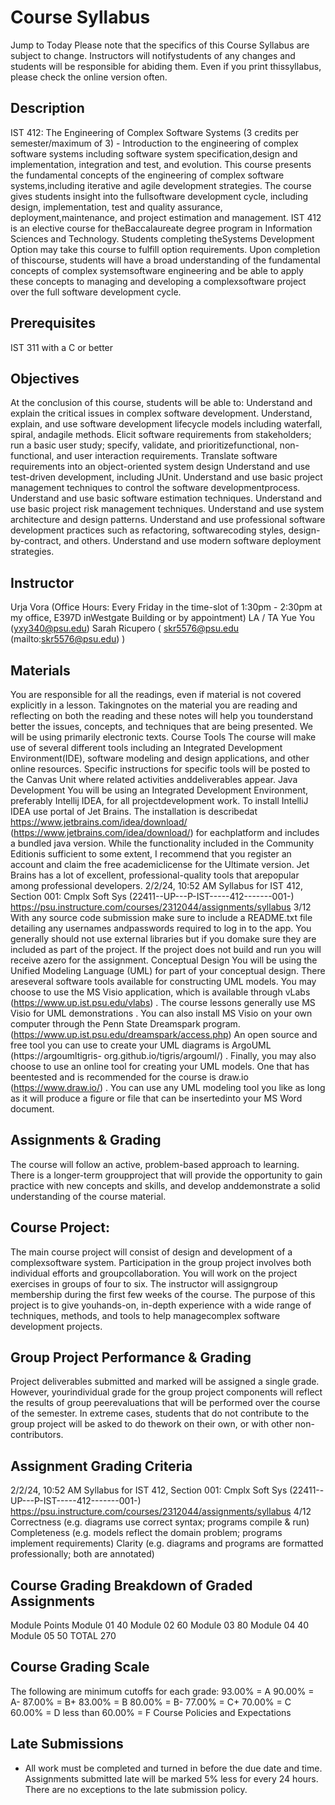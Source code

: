 # Course Syllabus

Jump to Today
Please note that the specifics of this Course Syllabus are subject to change. Instructors will notifystudents of any changes and students will be responsible for abiding them. Even if you print thissyllabus, please check the online version often.

## Description

IST 412: The Engineering of Complex Software Systems (3 credits per semester/maximum of 3) -
Introduction to the engineering of complex software systems including software system specification,design and implementation, integration and test, and evolution.
This course presents the fundamental concepts of the engineering of complex software systems,including iterative and agile development strategies. The course gives students insight into the fullsoftware development cycle, including design, implementation, test and quality assurance, deployment,maintenance, and project estimation and management.
IST 412
is an elective course for theBaccalaureate degree program in Information Sciences and Technology. Students completing theSystems Development Option may take this course to fulfill option requirements. Upon completion of thiscourse, students will have a broad understanding of the fundamental concepts of complex systemsoftware engineering and be able to apply these concepts to managing and developing a complexsoftware project over the full software development cycle.

## Prerequisites

IST 311 with a C or better

## Objectives

At the conclusion of this course, students will be able to:
Understand and explain the critical issues in complex software development.
Understand, explain, and use software development lifecycle models including waterfall, spiral, andagile methods.
Elicit software requirements from stakeholders; run a basic user study; specify, validate, and prioritizefunctional, non-functional, and user interaction requirements.
Translate software requirements into an object-oriented system design
Understand and use test-driven development, including JUnit.
Understand and use basic project management techniques to control the software developmentprocess.
Understand and use basic software estimation techniques.
Understand and use basic project risk management techniques.
Understand and use system architecture and design patterns.
Understand and use professional software development practices such as refactoring, softwarecoding styles, design-by-contract, and others.
Understand and use modern software deployment strategies.

## Instructor

Urja Vora (Office Hours: Every Friday in the time-slot of 1:30pm - 2:30pm at my office, E397D inWestgate Building or by appointment)
LA / TA
Yue You (yxy340@psu.edu)
Sarah Ricupero (
skr5576@psu.edu (mailto:skr5576@psu.edu)
)

## Materials

You are responsible for all the readings, even if material is not covered explicitly in a lesson. Takingnotes on the material you are reading and reflecting on both the reading and these notes will help you tounderstand better the issues, concepts, and techniques that are being presented.
We will be using primarily electronic texts.
Course Tools
The course will make use of several different tools including an Integrated Development Environment(IDE), software modeling and design applications, and other online resources.
Specific instructions for specific tools will be posted to the Canvas Unit where related activities anddeliverables appear.
Java Development
You will be using an Integrated Development Environment, preferably Intellij IDEA, for all projectdevelopment work.
To install IntelliJ IDEA use portal of Jet Brains. The installation is describedat
https://www.jetbrains.com/idea/download/ (https://www.jetbrains.com/idea/download/)
for eachplatform and includes a bundled java version. While the functionality included in the Community Editionis sufficient to some extent, I recommend that you register an account and claim the free academiclicense for the Ultimate version. Jet Brains has a lot of excellent, professional-quality tools that arepopular among professional developers.
2/2/24, 10:52 AM Syllabus for IST 412, Section 001: Cmplx Soft Sys (22411--UP---P-IST-----412-------001-)
https://psu.instructure.com/courses/2312044/assignments/syllabus 3/12
With any source code submission make sure to include a README.txt file detailing any usernames andpasswords required to log in to the app. You generally should not use external libraries but if you domake sure they are included as part of the project. If the project does not build and run you will receive azero for the assignment.
Conceptual Design
You will be using the Unified Modeling Language (UML) for part of your conceptual design. There areseveral software tools available for constructing UML models.
You may choose to use the MS Visio application, which is available through
vLabs
(https://www.up.ist.psu.edu/vlabs)
. The course lessons generally use MS Visio for UML demonstrations
.
You can also install MS Visio on your own computer through the
Penn State Dreamspark program.
(https://www.up.ist.psu.edu/dreamspark/access.php)
An open source and free tool you can use to create your UML diagrams is
ArgoUML (https://argoumltigris-
org.github.io/tigris/argouml/)
.
Finally, you may also choose to use an online tool for creating your UML models. One that has beentested and is recommended for the course is
draw.io (https://www.draw.io/)
.
You can use any UML modeling tool you like as long as it will produce a figure or file that can be insertedinto your MS Word document.

## Assignments & Grading

The course will follow an active, problem-based approach to learning. There is a longer-term groupproject that will provide the opportunity to gain practice with new concepts and skills, and develop anddemonstrate a solid understanding of the course material.

## Course Project:

The main course project will consist of design and development of a complexsoftware system. Participation in the group project involves both individual efforts and groupcollaboration. You will work on the project exercises in groups of four to six. The instructor will assigngroup membership during the first few weeks of the course. The purpose of this project is to give youhands-on, in-depth experience with a wide range of techniques, methods, and tools to help managecomplex software development projects.

## Group Project Performance & Grading

Project deliverables submitted and marked will be assigned a single grade. However, yourindividual grade for the group project components will reflect the results of group peerevaluations that will be performed over the course of the semester.
In extreme cases, students that do not contribute to the group project will be asked to do thework on their own, or with other non-contributors.

## Assignment Grading Criteria

2/2/24, 10:52 AM Syllabus for IST 412, Section 001: Cmplx Soft Sys (22411--UP---P-IST-----412-------001-)
https://psu.instructure.com/courses/2312044/assignments/syllabus 4/12
Correctness (e.g. diagrams use correct syntax; programs compile & run)
Completeness (e.g. models reflect the domain problem; programs implement requirements)
Clarity (e.g. diagrams and programs are formatted professionally; both are annotated)

## Course Grading Breakdown of Graded Assignments

Module
Points
Module 01
40
Module 02
60
Module 03
80
Module 04
40
Module 05
50
TOTAL
270

## Course Grading Scale

The following are minimum cutoffs for each grade:
93.00% = A
90.00% = A-
87.00% = B+
83.00% = B
80.00% = B-
77.00% = C+
70.00% = C
60.00% = D
less than 60.00% = F
Course Policies and Expectations

## Late Submissions

- All work must be completed and turned in before the due date and time.
  Assignments submitted late will be marked 5% less for every 24 hours.
  There are no exceptions to the late submission policy.
